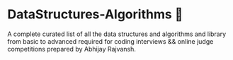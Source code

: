 # DataStructures-Algorithms 🚀

A complete curated list of all the data structures and algorithms and library from basic to advanced required for coding interviews && online judge competitions prepared by Abhijay Rajvansh.
